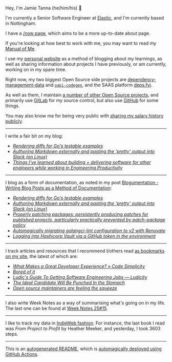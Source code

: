 Hey, I'm Jamie
Tanna (he/him/his) 👋

I'm currently a Senior Software Engineer at [Elastic](https://elastic.co/), and I'm currently based in Nottingham.

I have a [/now page](https://www.jvt.me/now/?utm_campaign=github-jamietanna), which aims to be a more up-to-date about page.

If you're looking at how best to work with me, you may want to read my [Manual of Me](https://manual.jvt.me/?utm_campaign=github-jamietanna).

I use my [personal website](https://www.jvt.me/?utm_campaign=github-jamietanna) as a method of blogging about my learnings, as well as sharing information about projects I have previously, or am currently, working on in my spare time.

Right now, my two biggest Open Source side projects are [dependency-management-data](https://dmd.tanna.dev) and [`oapi-codegen`](https://github.com/deepmap/oapi-codegen/), and the SAAS platform [deps.fyi](https://deps.fyi).

As well as them, I maintain [a number of other Open Source projects](https://www.jvt.me/open-source/?utm_campaign=github-jamietanna), and primarily use [GitLab](https://gitlab.com/jamietanna) for my source control, but also use [GitHub](https://github.com/jamietanna) for some things.

You may also know me for being very public with [sharing my salary history publicly](https://www.jvt.me/salary/?utm_campaign=github-jamietanna).

---

I write a fair bit on my blog:


- [_Rendering diffs for Go's testable examples_](https://www.jvt.me/posts/2025/04/24/go-testable-example-diff/?utm_campaign=github-jamietanna)
- [_Authoring Markdown externally and pasting the 'pretty' output into Slack (on Linux)_](https://www.jvt.me/posts/2025/04/19/slack-external-markdown/?utm_campaign=github-jamietanna)
- [_Things I've learned about building + delivering software for other engineers while working in Engineering Productivity_](https://www.jvt.me/posts/2025/04/17/lessons-learned-engprod/?utm_campaign=github-jamietanna)

---

I blog as a form of documentation, as noted in my post [Blogumentation - Writing Blog Posts as a Method of Documentation](https://www.jvt.me/posts/2017/06/25/blogumentation/?utm_campaign=github-jamietanna):


- [_Rendering diffs for Go's testable examples_](https://www.jvt.me/posts/2025/04/24/go-testable-example-diff/?utm_campaign=github-jamietanna)
- [_Authoring Markdown externally and pasting the 'pretty' output into Slack (on Linux)_](https://www.jvt.me/posts/2025/04/19/slack-external-markdown/?utm_campaign=github-jamietanna)
- [_Properly patching packages: persistently producing patches for published projects, particularly practically prevented by patch-package policy_](https://www.jvt.me/posts/2025/04/12/patch-package-distribute/?utm_campaign=github-jamietanna)
- [_Automagically migrating golangci-lint configuration to v2 with Renovate_](https://www.jvt.me/posts/2025/04/10/renovate-golangci-lint-v2/?utm_campaign=github-jamietanna)
- [_Logging into Hashicorp Vault via a GitHub token in the environment_](https://www.jvt.me/posts/2025/03/28/vault-github/?utm_campaign=github-jamietanna)

---

I track articles and resources that I recommend I/others read [as bookmarks on my site](https://www.jvt.me/kind/bookmarks/?utm_campaign=github-jamietanna), the latest of which are:


- [_What Makes a Great Developer Experience? » Code Simplicity_](https://www.codesimplicity.com/post/what-makes-a-great-developer-experience/?utm_campaign=github-jamietanna)
- [_Bored of it_](https://paulrobertlloyd.com/2025/087/a1/bored/?utm_campaign=github-jamietanna)
- [_Ludic's Guide To Getting Software Engineering Jobs — Ludicity_](https://ludic.mataroa.blog/blog/ludics-guide-to-getting-software-engineering-jobs/?utm_campaign=github-jamietanna)
- [_The Ideal Candidate Will Be Punched In the Stomach_](https://www.scottsmitelli.com/articles/ideal-candidate/?utm_campaign=github-jamietanna)
- [_Open source maintainers are feeling the squeeze_](https://www.theregister.com/2025/02/16/open_source_maintainers_state_of_open/?utm_campaign=github-jamietanna)

---

I also write Week Notes as a way of summarising what's going on in my life. The last one can be found at [Week Notes 25#15](https://www.jvt.me/week-notes/2025/15/?utm_campaign=github-jamietanna).

---

I like to track my data in [IndieWeb fashion](https://indieweb.org/why). For instance, the last book I read was _From Project to Profit_ by Heather Meeker, and yesterday, I took 3603 steps.

---
This is an [autogenerated README](https://www.jvt.me/posts/2022/01/12/autogenerated-profile-readme/?utm_campaign=github-jamietanna), which is [automagically deployed using GitHub Actions](https://github.com/jamietanna/jamietanna/blob/main/.github/workflows/rebuild.yml).
